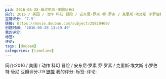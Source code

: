 ```yaml
---
pid: 2016-05-28-看过电影-美国队长3
简介: 2016 / 美国 / 动作 科幻 冒险 / 安东尼·罗素 乔·罗素 / 克里斯·埃文斯 小罗伯特·唐尼
豆瓣评分: '7.9'
链接: https://movie.douban.com/subject/25820460/
创建时间: '2016-05-28 13:49:49'
我的评分:
标签:
评论:
tags: [douban]
categories: [timeline]
---
```

简介:2016 / 美国 / 动作 科幻 冒险 / 安东尼·罗素 乔·罗素 / 克里斯·埃文斯 小罗伯特·唐尼
豆瓣评分:7.9
[链接](https://movie.douban.com/subject/25820460/)
我的评分:
标签:
评论:
